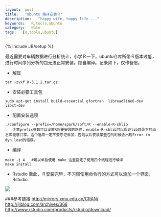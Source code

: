 ```yaml
---
layout:  post
title:   "Ubuntu 编译安装Ｒ"
description:   "happy wife, happy life ..."
keywords:   R,tools,ubuntu
category:   Note
tags:   [R,tools,ubuntu] 
---
```



{% include JB/setup %}

最近需要对车辆数据进行分析统计，小学Ｒ一下，ubuntu仓库所带Ｒ版本过低，进行时间序列分析的包无法正常安装，顾自编译。记录如下，仅作备忘。

- 解压
```
tar -zvxf R-3.1.2.tar.gz
```
- 安装必要工具包
```
sudo apt-get install build-essential gfortran  libreadline6-dev   libxt-dev
```
- 配置安装选项
```
./configure --prefix=/home/spark/soft/R --enable-R-shlib
　　注意prefix参数可以设置R将要安装的路径，enable-R-shlib可以保证lib目录下的动态库能够共享，这个选项一定不要忘记添加，否则以后安装某些包的时候会出现Error in dyn.load的错误。
```
- 编译
```
make -j 4   #可以单独使用 make 这里指定了使用四个线程进行编译
make install
```

- Rstudio
至此，Ｒ安装完毕，不习惯使用命令行的方式可以添加一个界面，Rstudio.

![](http://needpp.qiniudn.com/2015/01/11/a1e9cd76-9947-11e4-a385-f23c9156bf7b.png)

###参考链接
http://mirrors.xmu.edu.cn/CRAN/
http://jliblog.com/archives/368
http://www.rstudio.com/products/rstudio/download/

